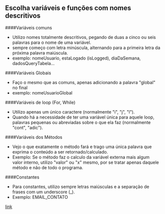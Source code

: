 ## Escolha variáveis e funções com nomes descritivos

####Variáveis comuns

- Utilizo nomes totalmente descritivos, pegando de duas a cinco ou seis palavras para o nome de uma variável.
- sempre começo com letra minúscula, alternando para a primeira letra da próxima palavra maiúscula.
- exemplo: nomeUsuario, estaLogado (isLogged), diaDaSemana, dadosQueryTabela...

####Variáveis Globais
- Faço o mesmo que as comuns, apenas adicionando a palavra "global" no final
- exemplo: nomeUsuarioGlobal

####Variáveis de loop (For, While)

- Utilizo apenas um único caractere (normalmente "i", "j", "l").
- Quando há a necessidade de ter uma variável única para aquele loop, palavras pequenas ou abreviadas sobre o que ela faz (normalmente "cont", "adic").

####Variáveis dos Métodos

- Vejo o que exatamente o método fará e trago uma única palavra que exprima o conteúdo a ser retornado/calculado.
- Exemplo: Se o método faz o calculo da variável externa mais algum valor interno, utilizo "valor" ou "x" mesmo, por se tratar apenas daquele método e não de todo o programa.
  
####Constantes

- Para constantes, utilizo sempre letras maiúsculas e a separação de frases com um underscore (_).
- Exemplo: EMAIL_CONTATO

[link](https://dev.to/gabrielcoelho/como-nomear-variveis-5bao)